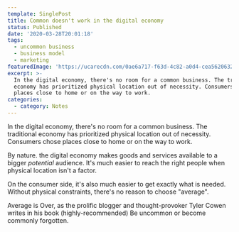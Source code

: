 ```yaml
---
template: SinglePost
title: Common doesn't work in the digital economy
status: Published
date: '2020-03-28T20:01:18'
tags:
  - uncommon business
  - business model
  - marketing
featuredImage: 'https://ucarecdn.com/0ae6a717-f63d-4c82-a0d4-cea56206329d/'
excerpt: >-
  In the digital economy, there's no room for a common business. The traditional
  economy has prioritized physical location out of necessity. Consumers chose
  places close to home or on the way to work.
categories:
  - category: Notes
---
```

In the digital economy, there's no room for a common business. The traditional economy has prioritized physical location out of necessity. Consumers chose places close to home or on the way to work.

By nature. the digital economy makes goods and services available to a bigger _potential_ audience. It's much easier to reach the right people when physical location isn't a factor.

On the consumer side, it's also much easier to get exactly what is needed. Without physical constraints, there's no reason to choose "average".

Average is Over, as the prolific blogger and thought-provoker Tyler Cowen writes in his book (highly-recommended) Be uncommon or become commonly forgotten.

